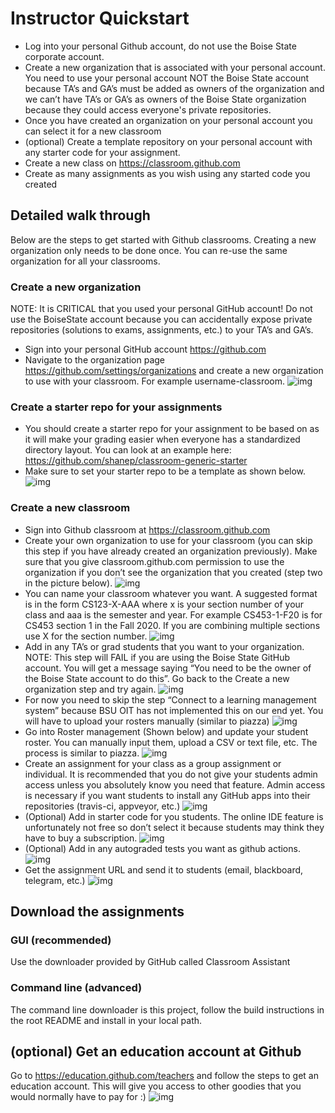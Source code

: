 # Instructor Quickstart

- Log into your personal Github account, do not use the Boise State
  corporate account.
- Create a new organization that is associated with your personal
  account. You need to use your personal account NOT the Boise State
  account because TA’s and GA’s must be added as owners of the
  organization and we can’t have TA’s or GA’s as owners of the Boise
  State organization because they could access everyone's private
  repositories.
- Once you have created an organization on your personal account you
  can select it for a new classroom
- (optional) Create a template repository on your personal account
  with any starter code for your assignment.
- Create a new class on https://classroom.github.com
- Create as many assignments as you wish using any started code you
  created

## Detailed walk through

Below are the steps to get started with Github classrooms. Creating a
new organization only needs to be done once. You can re-use the same
organization for all your classrooms.

### Create a new organization

NOTE: It is CRITICAL that you used your personal GitHub account! Do
not use the BoiseState account because you can accidentally expose
private repositories (solutions to exams, assignments, etc.) to your
TA’s and GA’s.

- Sign into your personal GitHub account https://github.com
- Navigate to the organization page
  https://github.com/settings/organizations and create a new
  organization to use with your classroom. For example
  username-classroom.
![img](img/image1.png)

### Create a starter repo for your assignments

- You should create a starter repo for your assignment to be based on
as it will make your grading easier when everyone has a standardized
directory layout. You can look at an example here:
https://github.com/shanep/classroom-generic-starter
- Make sure to set your starter repo to be a template as shown below.
![img](img/image2.png)

### Create a new classroom

- Sign into Github classroom at https://classroom.github.com
- Create your own organization to use for your classroom (you can skip
  this step if you have already created an organization
  previously). Make sure that you give classroom.github.com permission
  to use the organization if you don’t see the organization that you
  created (step two in the picture below).
![img](img/image3.png)
- You can name your classroom whatever you want. A suggested format is
  in the form CS123-X-AAA where x is your section number of your
  class and aaa is the semester and year. For example CS453-1-F20 is
  for CS453 section 1 in the Fall 2020. If you are combining
  multiple sections use X for the section number.
![img](img/image4.png)
- Add in any TA’s or grad students that you want to your
  organization. NOTE: This step will FAIL if you are using the Boise
  State GitHub account. You will get a message saying “You need to be
  the owner of the Boise State account to do this”. Go back to the
  Create a new organization step and try again.
![img](img/image5.png)
- For now you need to skip the step “Connect to a learning management
  system” because BSU OIT has not implemented this on our end yet. You
  will have to upload your rosters manually (similar to piazza)
![img](img/image6.png)
- Go into Roster management (Shown below) and update your student
  roster. You can manually input them, upload a CSV or text file,
  etc. The process is similar to piazza.
![img](img/image7.png)
- Create an assignment for your class as a group assignment or
  individual. It is recommended that you do not give your students
  admin access unless you absolutely know you need that feature. Admin
  access is necessary if you want students to install any GitHub apps
  into their repositories (travis-ci, appveyor, etc.)
![img](img/image8.png)
- (Optional) Add in starter code for you students. The online IDE
  feature is unfortunately not free so don’t select it because
  students may think they have to buy a subscription.
![img](img/image9.png)
- (Optional) Add in any autograded tests you want as github actions.
![img](img/image10.png)
- Get the assignment URL and send it to students (email, blackboard,
  telegram, etc.)
![img](img/image11.png)

## Download the assignments

### GUI (recommended)

Use the downloader provided by GitHub called Classroom Assistant

### Command line (advanced)

The command line downloader is this project, follow the build
instructions in the root README and install in your local path.

## (optional) Get an education account at Github

Go to https://education.github.com/teachers and follow the steps to
get an education account. This will give you access to other goodies
that you would normally have to pay for :)
![img](img/image12.png)
